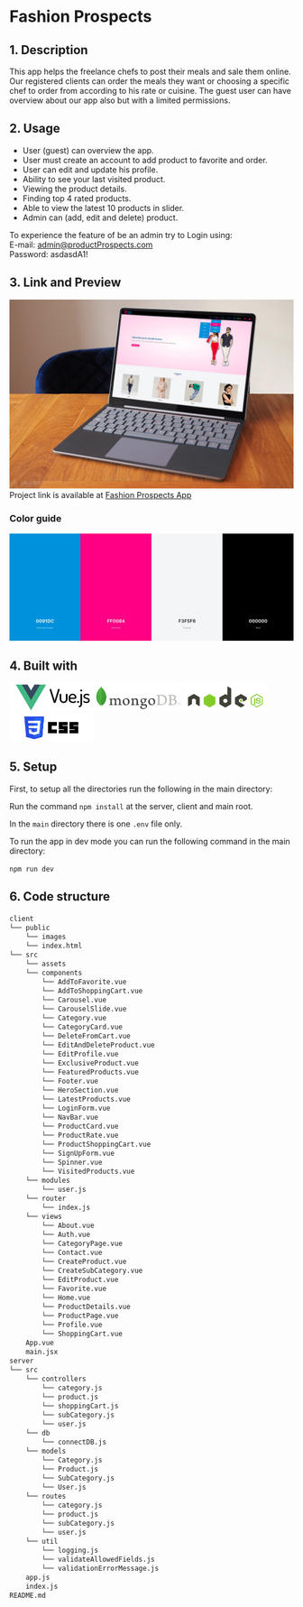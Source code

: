 # Fashion Prospects

## 1. Description

This app helps the freelance chefs to post their meals and sale them online.
Our registered clients can order the meals they want or choosing a specific chef to order from according to his rate or cuisine.
The guest user can have overview about our app also but with a limited permissions.

## 2. Usage

- User (guest) can overview the app.
- User must create an account to add product to favorite and order.
- User can edit and update his profile.
- Ability to see your last visited product.
- Viewing the product details.
- Finding top 4 rated products.
- Able to view the latest 10 products in slider.
- Admin can (add, edit and delete) product.</br>

To experience the feature of be an admin try to Login using:</br>
E-mail: admin@productProspects.com</br>
Password: asdasdA1!

## 3. Link and Preview

![App view](./client/public/images/Laptop.png)
Project link is available at [Fashion Prospects App](https://c38-group2.herokuapp.com/)

### Color guide

![App color guide](./client/public/images/Project-color.png)

## 4. Built with

<img src="./client/public/images/vue.png" alt="vue" width="150" />
<img src="./client/public/images/mongo.png" alt="mongo" width="150" />
<img src="./client/public/images/node.png" alt="node" width="150" />
<img src="./client/public/images/css.png" alt="css" width="150" />

## 5. Setup

First, to setup all the directories run the following in the main directory:

Run the command `npm install` at the server, client and main root.

In the `main` directory there is one `.env` file only.

To run the app in dev mode you can run the following command in the main directory:

`npm run dev`

## 6. Code structure

```
client
└── public
    └── images
    └── index.html
└── src
    └── assets
    └── components
        └── AddToFavorite.vue
        └── AddToShoppingCart.vue
        └── Carousel.vue
        └── CarouselSlide.vue
        └── Category.vue
        └── CategoryCard.vue
        └── DeleteFromCart.vue
        └── EditAndDeleteProduct.vue
        └── EditProfile.vue
        └── ExclusiveProduct.vue
        └── FeaturedProducts.vue
        └── Footer.vue
        └── HeroSection.vue
        └── LatestProducts.vue
        └── LoginForm.vue
        └── NavBar.vue
        └── ProductCard.vue
        └── ProductRate.vue
        └── ProductShoppingCart.vue
        └── SignUpForm.vue
        └── Spinner.vue
        └── VisitedProducts.vue
    └── modules
        └── user.js
    └── router
        └── index.js
    └── views
        └── About.vue
        └── Auth.vue
        └── CategoryPage.vue
        └── Contact.vue
        └── CreateProduct.vue
        └── CreateSubCategory.vue
        └── EditProduct.vue
        └── Favorite.vue
        └── Home.vue
        └── ProductDetails.vue
        └── ProductPage.vue
        └── Profile.vue
        └── ShoppingCart.vue
    App.vue
    main.jsx
server
└── src
    └── controllers
        └── category.js
        └── product.js
        └── shoppingCart.js
        └── subCategory.js
        └── user.js
    └── db
        └── connectDB.js
    └── models
        └── Category.js
        └── Product.js
        └── SubCategory.js
        └── User.js
    └── routes
        └── category.js
        └── product.js
        └── subCategory.js
        └── user.js
    └── util
        └── logging.js
        └── validateAllowedFields.js
        └── validationErrorMessage.js
    app.js
    index.js
README.md
```
